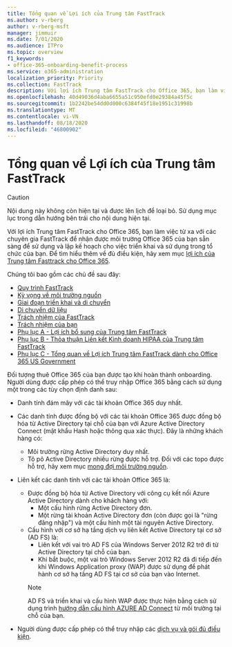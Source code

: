 ```yaml
---
title: Tổng quan về Lợi ích của Trung tâm FastTrack
ms.author: v-rberg
author: v-rberg-msft
manager: jimmuir
ms.date: 7/01/2020
ms.audience: ITPro
ms.topic: overview
f1_keywords:
- office-365-onboarding-benefit-process
ms.service: o365-administration
localization_priority: Priority
ms.collection: FastTrack
description: Với lợi ích Trung tâm FastTrack cho Office 365, bạn làm việc từ xa với các chuyên gia FastTrack để nhận được môi trường Office 365 của bạn sẵn sàng để sử dụng và lập kế hoạch cho việc triển khai và sử dụng trong tổ chức của bạn. Để tìm hiểu thêm về đủ điều kiện, hãy xem mục lợi ích của Trung tâm FastTrack cho Office 365.
ms.openlocfilehash: 40d49036d4aba6655a51c950efd0e29384a45f5c
ms.sourcegitcommit: 1b2242be54dd0d000c6384f45f18e1951c31998b
ms.translationtype: MT
ms.contentlocale: vi-VN
ms.lasthandoff: 08/18/2020
ms.locfileid: "46800902"
---
```

# <a name="fasttrack-center-benefit-overview"></a>Tổng quan về Lợi ích của Trung tâm FastTrack

> [!CAUTION]
> Nội dung này không còn hiện tại và được lên lịch để loại bỏ. Sử dụng mục lục trong dẫn hướng bên trái cho nội dung hiện tại.

Với lợi ích Trung tâm FastTrack cho Office 365, bạn làm việc từ xa với các chuyên gia FastTrack để nhận được môi trường Office 365 của bạn sẵn sàng để sử dụng và lập kế hoạch cho việc triển khai và sử dụng trong tổ chức của bạn. Để tìm hiểu thêm về đủ điều kiện, hãy xem mục [lợi ích của Trung tâm Fasttrack cho Office 365](O365-fasttrack-benefit-for-office-365.md).
  
Chúng tôi bao gồm các chủ đề sau đây:
- [Quy trình FastTrack](O365-fasttrack-process.md) 
- [Kỳ vọng về môi trường nguồn](O365-source-environment-expectations.md)
- [Giai đoạn triển khai và di chuyển](O365-onboarding-and-migration.md)
- [Di chuyển dữ liệu](O365-data-migration.md)
- [Trách nhiệm của FastTrack](O365-fasttrack-responsibilities.md)
- [Trách nhiệm của bạn](O365-your-responsibilities.md) 
- [Phụ lục A - Lợi ích bổ sung của Trung tâm FastTrack](O365-fasttrack-additional-benefits.md)
- [Phụ lục B - Thỏa thuận Liên kết Kinh doanh HIPAA của Trung tâm FastTrack](O365-hipaa-business-associate-agreement.md)
- [Phụ lục C - Tổng quan về Lợi ích Trung tâm FastTrack dành cho Office 365 US Government](US-Gov-appendix-overview.md)
    
Đối tượng thuê Office 365 của bạn được tạo khi hoàn thành onboarding. Người dùng được cấp phép có thể truy nhập Office 365 bằng cách sử dụng một trong các tùy chọn định danh sau:
- Danh tính đám mây với các tài khoản Office 365 duy nhất.
- Các danh tính được đồng bộ với các tài khoản Office 365 được đồng bộ hóa từ Active Directory tại chỗ của bạn với Azure Active Directory Connect (mật khẩu Hash hoặc thông qua xác thực). Đây là những khách hàng có:
  - Môi trường rừng Active Directory duy nhất.
  - Tô pô Active Directory nhiều rừng được hỗ trợ. Đối với các topo được hỗ trợ, hãy xem mục [mong đợi môi trường nguồn](O365-source-environment-expectations.md).
- Liên kết các danh tính với các tài khoản Office 365 là:
  - Được đồng bộ hóa từ Active Directory với công cụ kết nối Azure Active Directory dành cho khách hàng với:
      - Một cấu hình rừng Active Directory đơn.
      - Một rừng tài khoản Active Directory đơn (còn được gọi là "rừng đăng nhập") và một cấu hình một tài nguyên Active Directory.
  - Cấu hình với cơ sở hạ tầng dịch vụ liên kết Active Directory tại cơ sở (AD FS) là:
      - Liên kết với vai trò AD FS của Windows Server 2012 R2 trở đi từ Active Directory tại chỗ của bạn.
      - Khi bắt buộc, một vai trò Windows Server 2012 R2 đã đi tiếp đến khi Windows Application proxy (WAP) được sử dụng để phát hành cơ sở hạ tầng AD FS tại cơ sở của bạn vào Internet.
    > [!NOTE]
    > AD FS và triển khai và cấu hình WAP được thực hiện bằng cách sử dụng trình [hướng dẫn cấu hình AZURE AD Connect](https://go.microsoft.com/fwlink/?linkid=844794) từ môi trường tại chỗ của bạn. 
  
- Người dùng được cấp phép có thể truy nhập các [dịch vụ và gói đủ điều kiện](M365-eligible-services-and-plans.md).

